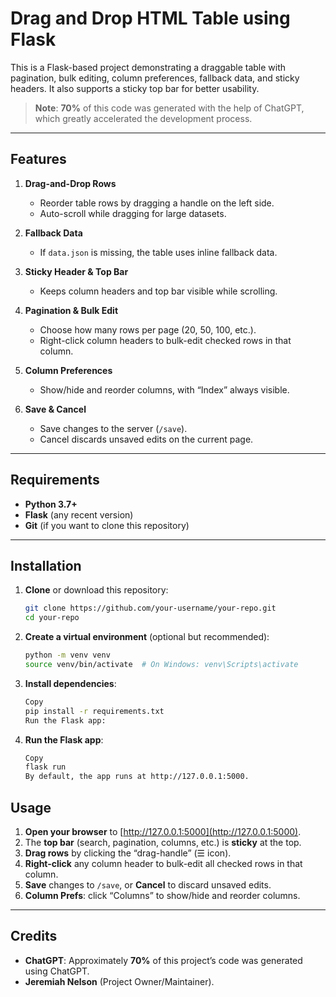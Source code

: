 # Drag and Drop HTML Table using Flask

This is a Flask-based project demonstrating a draggable table with pagination, bulk editing, column preferences, fallback data, and sticky headers. It also supports a sticky top bar for better usability.

> **Note**: **70%** of this code was generated with the help of ChatGPT, which greatly accelerated the development process.

---

## Features

1. **Drag-and-Drop Rows**  
   - Reorder table rows by dragging a handle on the left side.
   - Auto-scroll while dragging for large datasets.

2. **Fallback Data**  
   - If `data.json` is missing, the table uses inline fallback data.

3. **Sticky Header & Top Bar**  
   - Keeps column headers and top bar visible while scrolling.

4. **Pagination & Bulk Edit**  
   - Choose how many rows per page (20, 50, 100, etc.).
   - Right-click column headers to bulk-edit checked rows in that column.

5. **Column Preferences**  
   - Show/hide and reorder columns, with “Index” always visible.

6. **Save & Cancel**  
   - Save changes to the server (`/save`).
   - Cancel discards unsaved edits on the current page.

---

## Requirements

- **Python 3.7+**
- **Flask** (any recent version)
- **Git** (if you want to clone this repository)

---

## Installation

1. **Clone** or download this repository:

   ```bash
   git clone https://github.com/your-username/your-repo.git
   cd your-repo

2. **Create a virtual environment** (optional but recommended):
   ```bash
   python -m venv venv
   source venv/bin/activate  # On Windows: venv\Scripts\activate

3. **Install dependencies**:
   ```bash
   Copy
   pip install -r requirements.txt
   Run the Flask app:

4. **Run the Flask app**:
   ```bash
   Copy
   flask run
   By default, the app runs at http://127.0.0.1:5000.

## Usage

1. **Open your browser** to [http://127.0.0.1:5000](http://127.0.0.1:5000).
2. The **top bar** (search, pagination, columns, etc.) is **sticky** at the top.
3. **Drag rows** by clicking the “drag-handle” (☰ icon).
4. **Right-click** any column header to bulk-edit all checked rows in that column.
5. **Save** changes to `/save`, or **Cancel** to discard unsaved edits.
6. **Column Prefs**: click “Columns” to show/hide and reorder columns.

---

## Credits

- **ChatGPT**: Approximately **70%** of this project’s code was generated using ChatGPT.
- **Jeremiah Nelson** (Project Owner/Maintainer).

